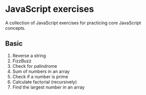 # JavaScript exercises

A collection of JavaScript exercises for practicing core JavaScript concepts.

## Basic

1. Reverse a string 
2. FizzBuzz 
3. Check for palindrome 
4. Sum of numbers in an array 
5. Check if a number is prime 
6. Calculate factorial (recursively)
7. Find the largest number in an array 